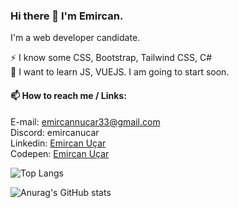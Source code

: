 ### Hi there 👋 I'm Emircan.
 I'm a web developer candidate.
 
<!--🌱 I’m currently learning and working on CSS, Bootstrap, Tailwind CSS <br>-->
⚡  I know some CSS, Bootstrap, Tailwind CSS, C#  <br>
🔭 I want to learn JS, VUEJS. I am going to start soon. <br>

#### 📫 How to reach me / Links: <br>
E-mail: <a href="mailto:emircannucar33@gmail.com">emircannucar33@gmail.com</a> <br>
Discord: emircanucar <br>
Linkedin: <a href="https://www.linkedin.com/in/emircanucar/" target="_blank">Emircan Uçar</a> <br>
Codepen: <a href="https://codepen.io/emircanucar" target="_blank">Emircan Uçar</a>

![Top Langs](https://github-readme-stats.vercel.app/api/top-langs/?username=emircanucar&layout=compact&theme=transparent)

![Anurag's GitHub stats](https://github-readme-stats.vercel.app/api?username=emircanucar&show_icons=true&theme=transparent)
 
<!--
**emircanucar/emircanucar** is a ✨ _special_ ✨ repository because its `README.md` (this file) appears on your GitHub profile.

Here are some ideas to get you started:

- 🔭 I’m currently working on ...
- 🌱 I’m currently learning ...
- 👯 I’m looking to collaborate on ...
- 🤔 I’m looking for help with ...
- 💬 Ask me about ...
- 📫 How to reach me: ...
- 😄 Pronouns: ...
- ⚡ Fun fact: ...
-->
